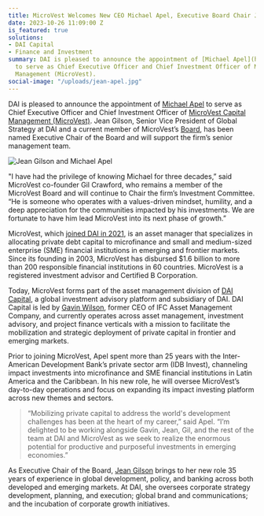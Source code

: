 ```yaml
---
title: MicroVest Welcomes New CEO Michael Apel, Executive Board Chair Jean Gilson
date: 2023-10-26 11:09:00 Z
is_featured: true
solutions:
- DAI Capital
- Finance and Investment
summary: DAI is pleased to announce the appointment of [Michael Apel](https://www.dai.com/who-we-are/our-team/michael-apel)
  to serve as Chief Executive Officer and Chief Investment Officer of MicroVest Capital
  Management (MicroVest).
social-image: "/uploads/jean-apel.jpg"
---
```


DAI is pleased to announce the appointment of [Michael Apel](https://www.dai.com/who-we-are/our-team/michael-apel) to serve as Chief Executive Officer and Chief Investment Officer of [MicroVest Capital Management (MicroVest)](https://microvestfund.com/). Jean Gilson, Senior Vice President of Global Strategy at DAI and a current member of MicroVest’s [Board](https://microvestfund.com/our-people/), has been named Executive Chair of the Board and will support the firm’s senior management team.

![Jean Gilson and Michael Apel](/uploads/jean-apel.jpg)

<!--more-->

"I have had the privilege of knowing Michael for three decades,” said MicroVest co-founder Gil Crawford, who remains a member of the MicroVest Board and will continue to Chair the firm’s Investment Committee. “He is someone who operates with a values-driven mindset, humility, and a deep appreciation for the communities impacted by his investments. We are fortunate to have him lead MicroVest into its next phase of growth.”  

MicroVest, which [joined DAI in 2021](https://www.dai.com/news/dai-acquires-international-asset-management-firm-microvest), is an asset manager that specializes in allocating private debt capital to microfinance and small and medium-sized enterprise (SME) financial institutions in emerging and frontier markets. Since its founding in 2003, MicroVest has disbursed $1.6 billion to more than 200 responsible financial institutions in 60 countries. MicroVest is a registered investment advisor and Certified B Corporation.

Today, MicroVest forms part of the asset management division of [DAI Capital](https://www.dai.com/our-work/solutions/dai-capital), a global investment advisory platform and subsidiary of DAI. DAI Capital is led by [Gavin Wilson](https://www.dai.com/who-we-are/leadership/gavin-wilson), former CEO of IFC Asset Management Company, and currently operates across asset management, investment advisory, and project finance verticals with a mission to facilitate the mobilization and strategic deployment of private capital in frontier and emerging markets.

Prior to joining MicroVest, Apel spent more than 25 years with the Inter-American Development Bank’s private sector arm (IDB Invest), channeling impact investments into microfinance and SME financial institutions in Latin America and the Caribbean. In his new role, he will oversee MicroVest’s day-to-day operations and focus on expanding its impact investing platform across new themes and sectors.

> “Mobilizing private capital to address the world's development challenges has been at the heart of my career,” said Apel. “I’m delighted to be working alongside Gavin, Jean, Gil, and the rest of the team at DAI and MicroVest as we seek to realize the enormous potential for productive and purposeful investments in emerging economies.” 

As Executive Chair of the Board, [Jean Gilson](https://www.dai.com/who-we-are/leadership/jean-gilson) brings to her new role 35 years of experience in global development, policy, and banking across both developed and emerging markets. At DAI, she oversees corporate strategy development, planning, and execution; global brand and communications; and the incubation of corporate growth initiatives.